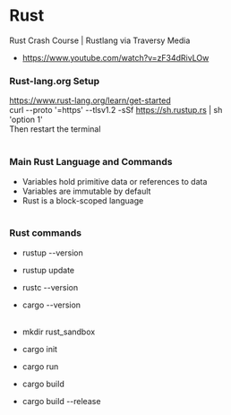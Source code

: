 # Rust

Rust Crash Course | Rustlang via Traversy Media
- https://www.youtube.com/watch?v=zF34dRivLOw

### Rust-lang.org Setup
https://www.rust-lang.org/learn/get-started</br>
curl --proto '=https' --tlsv1.2 -sSf https://sh.rustup.rs | sh</br>
'option 1'</br>
Then restart the terminal</br></br>

### Main Rust Language and Commands</br>

* Variables hold primitive data or references to data
* Variables are immutable by default
* Rust is a block-scoped language</br></br>

### Rust commands</br>
* rustup --version
* rustup update
* rustc --version
* cargo --version</br></br>

* mkdir rust_sandbox
* cargo init
* cargo run
* cargo build
* cargo build --release</br></br>
